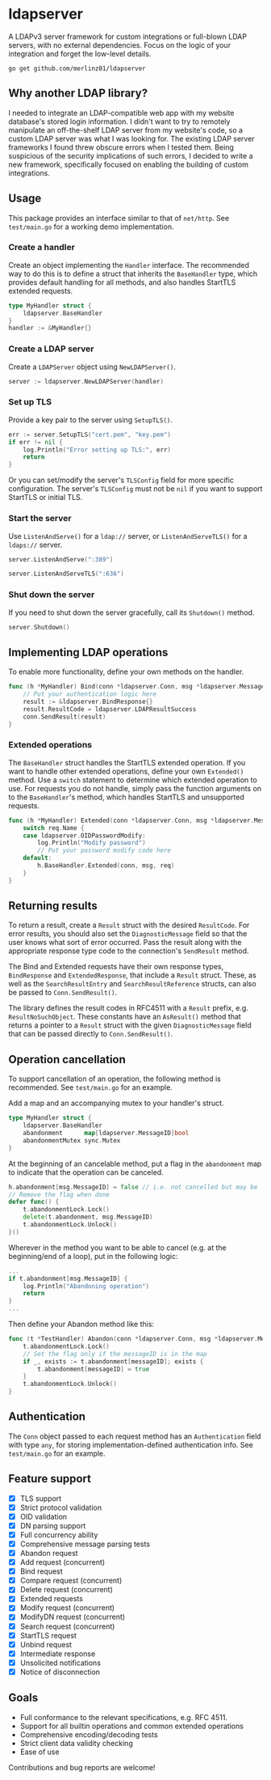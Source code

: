 # ldapserver

A LDAPv3 server framework for custom integrations or full-blown LDAP servers, with no external dependencies.
Focus on the logic of your integration and forget the low-level details.

```
go get github.com/merlinz01/ldapserver
```

## Why another LDAP library?

I needed to integrate an LDAP-compatible web app with my website database's stored login information.
I didn't want to try to remotely manipulate an off-the-shelf LDAP server
from my website's code, so a custom LDAP server 
was what I was looking for.
The existing LDAP server frameworks I found threw obscure errors
when I tested them. Being suspicious of the security implications
of such errors, I decided to write a new framework,
specifically focused on enabling the building of custom integrations.

## Usage

This package provides an interface similar to that of `net/http`.
See `test/main.go` for a working demo implementation.

### Create a handler

Create an object implementing the `Handler` interface.
The recommended way to do this is to define a struct that inherits
the `BaseHandler` type, which provides default handling
for all methods, and also handles StartTLS extended requests.

```go
type MyHandler struct {
    ldapserver.BaseHandler
}
handler := &MyHandler{}
```

### Create a LDAP server

Create a `LDAPServer` object using `NewLDAPServer()`.

```go
server := ldapserver.NewLDAPServer(handler)
```

### Set up TLS

Provide a key pair to the server using `SetupTLS()`.

```go
err := server.SetupTLS("cert.pem", "key.pem")
if err != nil {
    log.Println("Error setting up TLS:", err)
    return
}
```

Or you can set/modify the server's `TLSConfig` field
for more specific configuration.
The server's `TLSConfig` must not be `nil` if you want
to support StartTLS or initial TLS.

### Start the server

Use `ListenAndServe()` for a `ldap://` server,
or `ListenAndServeTLS()` for a `ldaps://` server.

```go
server.ListenAndServe(":389")
```
```go
server.ListenAndServeTLS(":636")
```

### Shut down the server

If you need to shut down the server gracefully,
call its `Shutdown()` method.

```go
server.Shutdown()
```

## Implementing LDAP operations

To enable more functionality,
define your own methods on the handler.

```go
func (h *MyHandler) Bind(conn *ldapserver.Conn, msg *ldapserver.Message, req *ldapserver.BindRequest) {
    // Put your authentication logic here
    result := &ldapserver.BindResponse{}
    result.ResultCode = ldapserver.LDAPResultSuccess
    conn.SendResult(result)
}
```

### Extended operations

The `BaseHandler` struct handles the StartTLS extended operation.
If you want to handle other extended operations,
define your own `Extended()` method.
Use a `switch` statement to determine which extended operation 
to use. For requests you do not handle, simply pass the function
arguments on to the `BaseHandler`'s method, which handles
StartTLS and unsupported requests.

```go
func (h *MyHandler) Extended(conn *ldapserver.Conn, msg *ldapserver.Message, req *ldapserver.ExtendedRequest) {
	switch req.Name {
	case ldapserver.OIDPasswordModify:
		log.Println("Modify password")
		// Put your password modify code here
	default:
		h.BaseHandler.Extended(conn, msg, req)
	}
}
```

## Returning results

To return a result, create a `Result` struct with the desired `ResultCode`.
For error results, you should also set the `DiagnosticMessage` field 
so that the user knows what sort of error occurred.
Pass the result along with the appropriate response type code
to the connection's `SendResult` method.

The Bind and Extended requests have their own response types,
`BindResponse` and `ExtendedResponse`, that include a `Result` struct.
These, as well as the `SearchResultEntry` and `SearchResultReference` structs,
can also be passed to `Conn.SendResult()`.

The library defines the result codes in RFC4511 with a `Result` prefix,
e.g. `ResultNoSuchObject`. 
These constants have an `AsResult()` method that returns a pointer to a `Result` struct with the given `DiagnosticMessage` field
that can be passed directly to `Conn.SendResult()`.

## Operation cancellation

To support cancellation of an operation, 
the following method is recommended.
See `test/main.go` for an example.

Add a map and an accompanying mutex to your handler's struct.

```go
type MyHandler struct {
    ldapserver.BaseHandler
    abandonment      map[ldapserver.MessageID]bool
    abandonmentMutex sync.Mutex
}
```

At the beginning of an cancelable method, 
put a flag in the `abandonment` map to indicate that
the operation can be canceled.

```go
h.abandonment[msg.MessageID] = false // i.e. not cancelled but may be
// Remove the flag when done
defer func() {
    t.abandonmentLock.Lock()
    delete(t.abandonment, msg.MessageID)
    t.abandonmentLock.Unlock()
}()
```

Wherever in the method you want to be able to cancel
(e.g. at the beginning/end of a loop), put in the following logic:

```go
...
if t.abandonment[msg.MessageID] {
    log.Println("Abandoning operation")
    return
}
...
```

Then define your Abandon method like this:

```go
func (t *TestHandler) Abandon(conn *ldapserver.Conn, msg *ldapserver.Message, messageID ldapserver.MessageID) {
    t.abandonmentLock.Lock()
    // Set the flag only if the messageID is in the map
    if _, exists := t.abandonment[messageID]; exists {
        t.abandonment[messageID] = true
    }
    t.abandonmentLock.Unlock()
}
```

## Authentication

The `Conn` object passed to each request method
has an `Authentication` field with type `any`, 
for storing implementation-defined authentication info.
See `test/main.go` for an example.

## Feature support

- [x] TLS support
- [x] Strict protocol validation
- [x] OID validation
- [x] DN parsing support
- [x] Full concurrency ability
- [x] Comprehensive message parsing tests
- [x] Abandon request
- [x] Add request (concurrent)
- [x] Bind request
- [x] Compare request (concurrent)
- [x] Delete request (concurrent)
- [x] Extended requests
- [x] Modify request (concurrent)
- [x] ModifyDN request (concurrent)
- [x] Search request (concurrent)
- [x] StartTLS request
- [x] Unbind request
- [x] Intermediate response
- [x] Unsolicited notifications
- [x] Notice of disconnection

## Goals

- Full conformance to the relevant specifications,
  e.g. RFC 4511.
- Support for all builtin operations and common extended operations
- Comprehensive encoding/decoding tests
- Strict client data validity checking
- Ease of use

Contributions and bug reports are welcome!